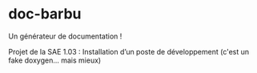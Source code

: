 # doc-barbu
Un générateur de documentation !

Projet de la SAE 1.03 : Installation d’un poste de développement
(c'est un fake doxygen... mais mieux)
